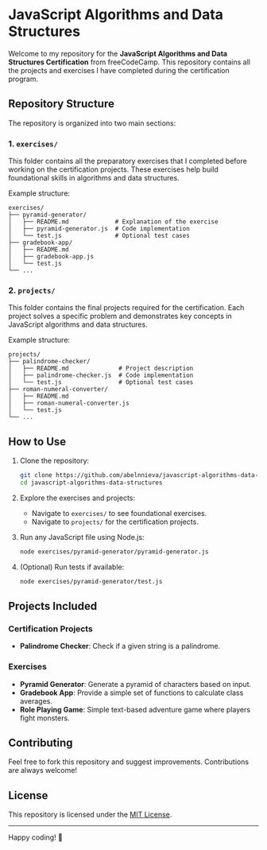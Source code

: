 # JavaScript Algorithms and Data Structures

Welcome to my repository for the **JavaScript Algorithms and Data Structures Certification** from freeCodeCamp. This repository contains all the projects and exercises I have completed during the certification program.

## Repository Structure

The repository is organized into two main sections:

### 1. `exercises/`

This folder contains all the preparatory exercises that I completed before working on the certification projects. These exercises help build foundational skills in algorithms and data structures.

Example structure:

```plaintext
exercises/
├── pyramid-generator/
│   ├── README.md             # Explanation of the exercise
│   ├── pyramid-generator.js  # Code implementation
│   └── test.js               # Optional test cases
├── gradebook-app/
│   ├── README.md
│   ├── gradebook-app.js
│   └── test.js
└── ...
```

### 2. `projects/`

This folder contains the final projects required for the certification. Each project solves a specific problem and demonstrates key concepts in JavaScript algorithms and data structures.

Example structure:

```plaintext
projects/
├── palindrome-checker/
│   ├── README.md              # Project description
│   ├── palindrome-checker.js  # Code implementation
│   └── test.js                # Optional test cases
├── roman-numeral-converter/
│   ├── README.md
│   ├── roman-numeral-converter.js
│   └── test.js
└── ...
```

## How to Use

1. Clone the repository:

   ```bash
   git clone https://github.com/abelnnieva/javascript-algorithms-data-structures.git
   cd javascript-algorithms-data-structures
   ```

2. Explore the exercises and projects:

   - Navigate to `exercises/` to see foundational exercises.
   - Navigate to `projects/` for the certification projects.

3. Run any JavaScript file using Node.js:

   ```bash
   node exercises/pyramid-generator/pyramid-generator.js
   ```

4. (Optional) Run tests if available:
   ```bash
   node exercises/pyramid-generator/test.js
   ```

## Projects Included

### Certification Projects

- **Palindrome Checker**: Check if a given string is a palindrome.

### Exercises

- **Pyramid Generator**: Generate a pyramid of characters based on input.
- **Gradebook App**: Provide a simple set of functions to calculate class averages.
- **Role Playing Game**: Simple text-based adventure game where players fight monsters.

## Contributing

Feel free to fork this repository and suggest improvements. Contributions are always welcome!

## License

This repository is licensed under the [MIT License](LICENSE).

---

Happy coding! 🚀
